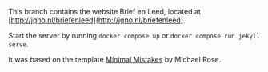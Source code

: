 This branch contains the website Brief en Leed, located at [http://jqno.nl/briefenleed](http://jqno.nl/briefenleed).

Start the server by running `docker compose up` or `docker compose run jekyll serve`.

It was based on the template [Minimal Mistakes](https://mmistakes.github.io/minimal-mistakes/) by Michael Rose.

